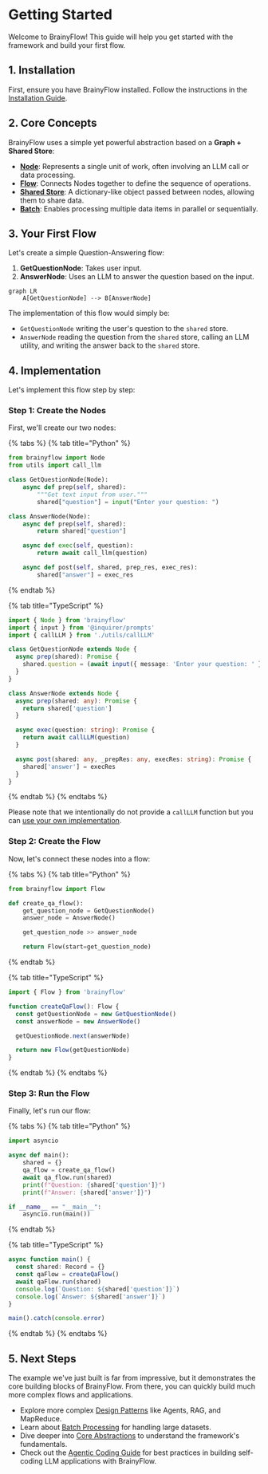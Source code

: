 # Getting Started

Welcome to BrainyFlow! This guide will help you get started with the framework and build your first flow.

## 1. Installation

First, ensure you have BrainyFlow installed. Follow the instructions in the [Installation Guide](./installation.md).

## 2. Core Concepts

BrainyFlow uses a simple yet powerful abstraction based on a **Graph + Shared Store**:

- **[Node](./core_abstraction/node.md)**: Represents a single unit of work, often involving an LLM call or data processing.
- **[Flow](./core_abstraction/flow.md)**: Connects Nodes together to define the sequence of operations.
- **[Shared Store](./core_abstraction/communication.md)**: A dictionary-like object passed between nodes, allowing them to share data.
- **[Batch](./core_abstraction/batch.md)**: Enables processing multiple data items in parallel or sequentially.

## 3. Your First Flow

Let's create a simple Question-Answering flow:

1. **GetQuestionNode**: Takes user input.
2. **AnswerNode**: Uses an LLM to answer the question based on the input.

```mermaid
graph LR
    A[GetQuestionNode] --> B[AnswerNode]
```

The implementation of this flow would simply be:

- `GetQuestionNode` writing the user's question to the `shared` store.
- `AnswerNode` reading the question from the `shared` store, calling an LLM utility, and writing the answer back to the `shared` store.

## 4. Implementation

Let's implement this flow step by step:

### Step 1: Create the Nodes

First, we'll create our two nodes:

{% tabs %}
{% tab title="Python" %}

```python
from brainyflow import Node
from utils import call_llm

class GetQuestionNode(Node):
    async def prep(self, shared):
        """Get text input from user."""
        shared["question"] = input("Enter your question: ")

class AnswerNode(Node):
    async def prep(self, shared):
        return shared["question"]

    async def exec(self, question):
        return await call_llm(question)

    async def post(self, shared, prep_res, exec_res):
        shared["answer"] = exec_res
```

{% endtab %}

{% tab title="TypeScript" %}

```typescript
import { Node } from 'brainyflow'
import { input } from '@inquirer/prompts'
import { callLLM } from './utils/callLLM'

class GetQuestionNode extends Node {
  async prep(shared): Promise {
    shared.question = (await input({ message: 'Enter your question: ' })) || ''
  }
}

class AnswerNode extends Node {
  async prep(shared: any): Promise {
    return shared['question']
  }

  async exec(question: string): Promise {
    return await callLLM(question)
  }

  async post(shared: any, _prepRes: any, execRes: string): Promise {
    shared['answer'] = execRes
  }
}
```

{% endtab %}
{% endtabs %}

Please note that we intentionally do not provide a `callLLM` function but you can [use your own implementation](./utility-functions/llm.md).

### Step 2: Create the Flow

Now, let's connect these nodes into a flow:

{% tabs %}
{% tab title="Python" %}

```python
from brainyflow import Flow

def create_qa_flow():
    get_question_node = GetQuestionNode()
    answer_node = AnswerNode()

    get_question_node >> answer_node

    return Flow(start=get_question_node)
```

{% endtab %}

{% tab title="TypeScript" %}

```typescript
import { Flow } from 'brainyflow'

function createQaFlow(): Flow {
  const getQuestionNode = new GetQuestionNode()
  const answerNode = new AnswerNode()

  getQuestionNode.next(answerNode)

  return new Flow(getQuestionNode)
}
```

{% endtab %}
{% endtabs %}

### Step 3: Run the Flow

Finally, let's run our flow:

{% tabs %}
{% tab title="Python" %}

```python
import asyncio

async def main():
    shared = {}
    qa_flow = create_qa_flow()
    await qa_flow.run(shared)
    print(f"Question: {shared['question']}")
    print(f"Answer: {shared['answer']}")

if __name__ == "__main__":
    asyncio.run(main())
```

{% endtab %}

{% tab title="TypeScript" %}

```typescript
async function main() {
  const shared: Record = {}
  const qaFlow = createQaFlow()
  await qaFlow.run(shared)
  console.log(`Question: ${shared['question']}`)
  console.log(`Answer: ${shared['answer']}`)
}

main().catch(console.error)
```

{% endtab %}
{% endtabs %}

## 5. Next Steps

The example we've just built is far from impressive, but it demonstrates the core building blocks of BrainyFlow. From there, you can quickly build much more complex flows and applications.

- Explore more complex [Design Patterns](./design_pattern/index.md) like Agents, RAG, and MapReduce.
- Learn about [Batch Processing](./core_abstraction/batch.md) for handling large datasets.
- Dive deeper into [Core Abstractions](./core_abstraction/index.md) to understand the framework's fundamentals.
- Check out the [Agentic Coding Guide](./guides/agentic_coding.md) for best practices in building self-coding LLM applications with BrainyFlow.
